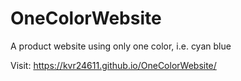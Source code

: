 # OneColorWebsite
A product website using only one color, i.e. cyan blue

Visit: https://kvr24611.github.io/OneColorWebsite/
